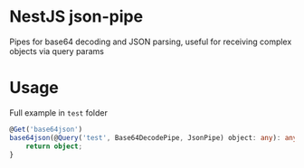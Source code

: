 # NestJS json-pipe

Pipes for base64 decoding and JSON parsing, useful for receiving complex objects via query params

# Usage 

Full example in `test` folder

```typescript
@Get('base64json')
base64json(@Query('test', Base64DecodePipe, JsonPipe) object: any): any {
    return object;
}
```
